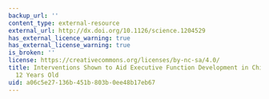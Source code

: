 ```yaml
---
backup_url: ''
content_type: external-resource
external_url: http://dx.doi.org/10.1126/science.1204529
has_external_licence_warning: true
has_external_license_warning: true
is_broken: ''
license: https://creativecommons.org/licenses/by-nc-sa/4.0/
title: Interventions Shown to Aid Executive Function Development in Children 4 to
  12 Years Old
uid: a06c5e27-136b-451b-803b-0ee48b17eb67
---
```

